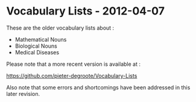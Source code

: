 # Vocabulary Lists - 2012-04-07

These are the older vocabulary lists about&nbsp;:

- Mathematical Nouns
- Biological Nouns
- Medical Diseases

Please note that a more recent version is available at&nbsp;:

https://github.com/pieter-degroote/Vocabulary-Lists

Also note that some errors and shortcomings have been addressed in this later revision.

